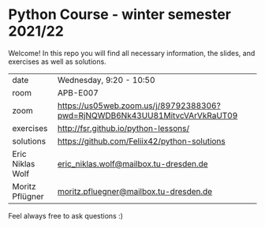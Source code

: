 # Python Course - winter semester 2021/22
Welcome! In this repo you will find all necessary information, the slides, and exercises as well as solutions. 

| | |
|-|-|
| date | Wednesday, 9:20 - 10:50 |
| room | APB-E007 |
| zoom | https://us05web.zoom.us/j/89792388306?pwd=RjNQWDB6Nk43UU81MitvcVArVkRaUT09 |
| exercises | http://fsr.github.io/python-lessons/ |
| solutions | https://github.com/Feliix42/python-solutions |
| Eric Niklas Wolf | eric_niklas.wolf@mailbox.tu-dresden.de |
| Moritz Pflügner | moritz.pfluegner@mailbox.tu-dresden.de |

Feel always free to ask questions :)


